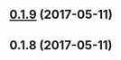 <a name="0.1.9"></a>
## [0.1.9](https://github.com/Pearson-Higher-Ed/compare/v0.1.8...v0.1.9) (2017-05-11)



<a name="0.1.8"></a>
## 0.1.8 (2017-05-11)



